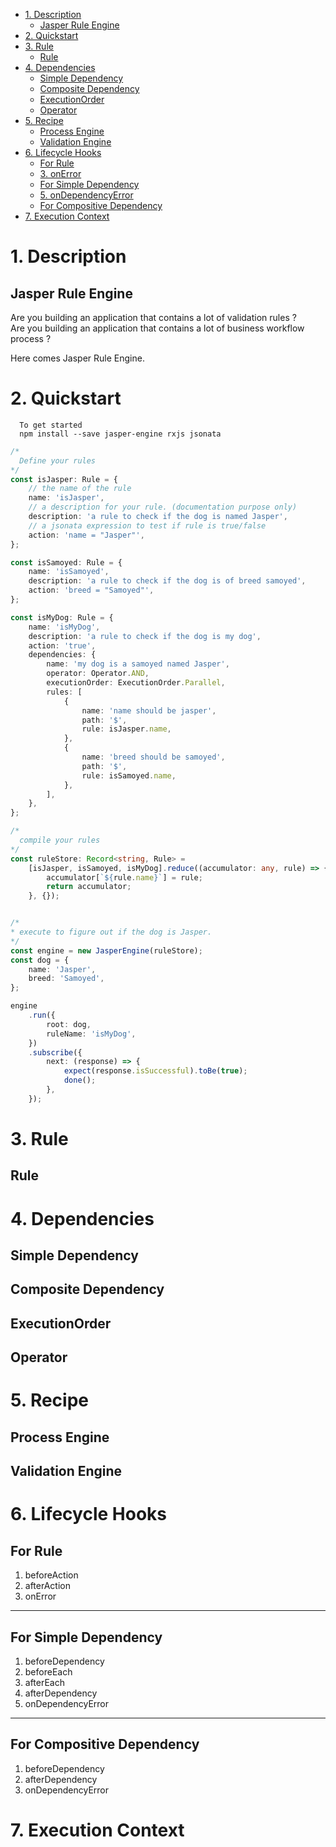 - [1. Description](#1-description)
  - [Jasper Rule Engine](#jasper-rule-engine)
- [2. Quickstart](#2-quickstart)
- [3. Rule](#3-rule)
  - [Rule](#rule)
- [4. Dependencies](#4-dependencies)
  - [Simple Dependency](#simple-dependency)
  - [Composite Dependency](#composite-dependency)
  - [ExecutionOrder](#executionorder)
  - [Operator](#operator)
- [5. Recipe](#5-recipe)
  - [Process Engine](#process-engine)
  - [Validation Engine](#validation-engine)
- [6. Lifecycle Hooks](#6-lifecycle-hooks)
  - [For Rule](#for-rule)
  - [3. onError](#3-onerror)
  - [For Simple Dependency](#for-simple-dependency)
  - [5. onDependencyError](#5-ondependencyerror)
  - [For Compositive Dependency](#for-compositive-dependency)
- [7. Execution Context](#7-execution-context)


# 1. Description
  ## Jasper Rule Engine
  Are you building an application that contains a lot of validation rules ?   
  Are you building an application that contains a lot of business workflow process ?   
  
  Here comes Jasper Rule Engine.

# 2. Quickstart
      To get started  
      npm install --save jasper-engine rxjs jsonata

```typescript
/*
  Define your rules
*/
const isJasper: Rule = {
    // the name of the rule
    name: 'isJasper',
    // a description for your rule. (documentation purpose only)
    description: 'a rule to check if the dog is named Jasper',
    // a jsonata expression to test if rule is true/false
    action: 'name = "Jasper"',
};

const isSamoyed: Rule = {
    name: 'isSamoyed',
    description: 'a rule to check if the dog is of breed samoyed',
    action: 'breed = "Samoyed"',
};

const isMyDog: Rule = {
    name: 'isMyDog',
    description: 'a rule to check if the dog is my dog',
    action: 'true',
    dependencies: {
        name: 'my dog is a samoyed named Jasper',
        operator: Operator.AND,
        executionOrder: ExecutionOrder.Parallel,
        rules: [
            {
                name: 'name should be jasper',
                path: '$',
                rule: isJasper.name,
            },
            {
                name: 'breed should be samoyed',
                path: '$',
                rule: isSamoyed.name,
            },
        ],
    },
};

/*
  compile your rules
*/
const ruleStore: Record<string, Rule> = 
    [isJasper, isSamoyed, isMyDog].reduce((accumulator: any, rule) => {
        accumulator[`${rule.name}`] = rule;
        return accumulator;
    }, {});


/*
* execute to figure out if the dog is Jasper.
*/
const engine = new JasperEngine(ruleStore);
const dog = {
    name: 'Jasper',
    breed: 'Samoyed',
};

engine
    .run({
        root: dog,
        ruleName: 'isMyDog',
    })
    .subscribe({
        next: (response) => {
            expect(response.isSuccessful).toBe(true);
            done();
        },
    });

```

# 3. Rule
## Rule

# 4. Dependencies
## Simple Dependency

## Composite Dependency

## ExecutionOrder

## Operator

# 5. Recipe
## Process Engine
## Validation Engine

# 6. Lifecycle Hooks
## For Rule
1. beforeAction
2. afterAction
3. onError
---
## For Simple Dependency
1. beforeDependency
2. beforeEach
3. afterEach
4. afterDependency
5. onDependencyError
---
## For Compositive Dependency
1. beforeDependency
2. afterDependency
3. onDependencyError

# 7. Execution Context

